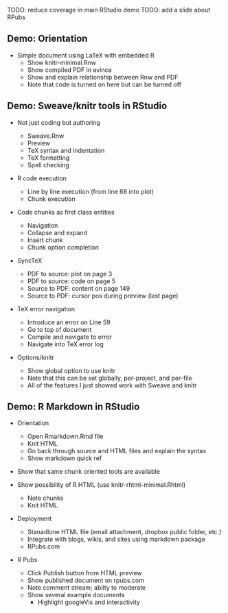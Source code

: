 
TODO: reduce coverage in main RStudio demo
TODO: add a slide about RPubs


## Demo: Orientation

- Simple document using LaTeX with embedded R
    - Show knitr-minimal.Rnw
    - Show compiled PDF in evince
    - Show and explain relationship between Rnw and PDF
    - Note that code is turned on here but can be turned off

## Demo: Sweave/knitr tools in RStudio

- Not just coding but authoring
    - Sweave.Rnw
    - Preview
    - TeX syntax and indentation
    - TeX formatting
    - Spell checking
    
- R code execution
    - Line by line execution (from line 68 into plot)
    - Chunk execution
    
- Code chunks as first class entities
    - Navigation
    - Collapse and expand
    - Insert chunk
    - Chunk option completion

- SyncTeX
    - PDF to source: plot on page 3
    - PDF to source: code on page 5
    - Source to PDF: content on page 149
    - Source to PDF: cursor pos during preview (last page)
    
- TeX error navigation
    - Introduce an error on Line 59
    - Go to top of document
    - Compile and navigate to error
    - Navigate into TeX error log

- Options/knitr
  - Show global option to use knitr
  - Note that this can be set globally, per-project, and per-file
  - All of the features I just showed work with Sweave and knitr


## Demo: R Markdown in RStudio

- Orientation
     - Open Rmarkdown.Rmd file
     - Knit HTML
     - Go back through source and HTML files and explain the syntax
     - Show markdown quick ref

- Show that same chunk oriented tools are available

- Show possibility of R HTML (use knitr-rhtml-minimal.Rhtml)
     - Note chunks
     - Knit HTML

- Deployment
     - Stanadlone HTML file (email attachment, dropbox public folder, etc.)
     - Integrate with blogs, wikis, and sites using markdown package
     - RPubs.com
      
- R Pubs
     - Click Publish button from HTML preview
     - Show published document on rpubs.com
     - Note comment stream; abilty to moderate
     - Show several example documents
         - Highlight googleVis and interactivity
     



